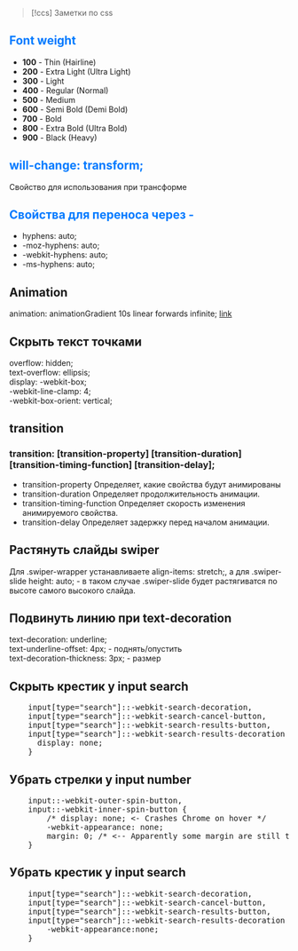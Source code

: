 > [!ccs]
> Заметки по сss
<h2 style="color: #007AFF">Font weight</h2>
<ul>
  <li><strong>100</strong> - Thin (Hairline)</li>
  <li><strong>200</strong> - Extra Light (Ultra Light)</li>
  <li><strong>300</strong> - Light</li>
  <li><strong>400</strong> - Regular (Normal)</li>
  <li><strong>500</strong> - Medium</li>
  <li><strong>600</strong> - Semi Bold (Demi Bold)</li>
  <li><strong>700</strong> - Bold</li>
  <li><strong>800</strong> - Extra Bold (Ultra Bold)</li>
  <li><strong>900</strong> - Black (Heavy)</li>
</ul>
<h2 style="color: #007AFF">will-change: transform;</h2>
<p>Свойство для использования при трансформе</p>
<h2 style="color: #007AFF">Cвойства для переноса через - </h2>
<ul>
  <li>hyphens: auto;</li>
  <li>-moz-hyphens: auto;</li>
  <li>-webkit-hyphens: auto;</li>
  <li>-ms-hyphens: auto;</li>
</ul>
<h2>
  Animation
</h2>
<p>
  animation: animationGradient 10s linear forwards infinite;
  <a href="https://doka.guide/css/animation-iteration-count/">link</a>
</p>

<h2>
  Cкрыть текст точками 
</h2>

   overflow: hidden;<br>
	text-overflow: ellipsis;<br>
	display: -webkit-box;<br>
	-webkit-line-clamp: 4;<br>
	-webkit-box-orient: vertical;<br>

<h2>transition</h2>
<h3>transition: [transition-property] [transition-duration] [transition-timing-function] [transition-delay];</h3>
<ul>
	<li>
		transition-property Определяет, какие свойства будут анимированы
	</li>
	<li>
		transition-duration Определяет продолжительность анимации.
	</li>
	<li>
		transition-timing-function Определяет скорость изменения анимируемого свойства.
	</li>
	<li>
		transition-delay Определяет задержку перед началом анимации.
	</li>
</ul>
<h2>Растянуть слайды swiper</h2>
<p>
	Для .swiper-wrapper устанавливаете align-items: stretch;, а для .swiper-slide height: auto; - в таком случае .swiper-slide будет растягиватся по высоте самого высокого слайда.
</p>
<h2>Подвинуть линию при text-decoration</h2>
<p>
        text-decoration: underline;<br>
        text-underline-offset: 4px; - поднять/опустить<br>
	text-decoration-thickness: 3px; - размер
</p>
<h2>Скрыть крестик у input search</h2>
<pre>
	input[type="search"]::-webkit-search-decoration,
	input[type="search"]::-webkit-search-cancel-button,
	input[type="search"]::-webkit-search-results-button,
	input[type="search"]::-webkit-search-results-decoration {
	  display: none;
	}
</pre>
<h2>Убрать стрелки у input number</h2>
<pre>
 	input::-webkit-outer-spin-button,
	input::-webkit-inner-spin-button {
	    /* display: none; <- Crashes Chrome on hover */
	    -webkit-appearance: none;
	    margin: 0; /* <-- Apparently some margin are still there even though it's hidden */
	}
</pre>
		    
<h2>Убрать крестик у input search</h2>
<pre>
	input[type="search"]::-webkit-search-decoration,
	input[type="search"]::-webkit-search-cancel-button,
	input[type="search"]::-webkit-search-results-button,
	input[type="search"]::-webkit-search-results-decoration {
		-webkit-appearance:none;
	}
</pre>
